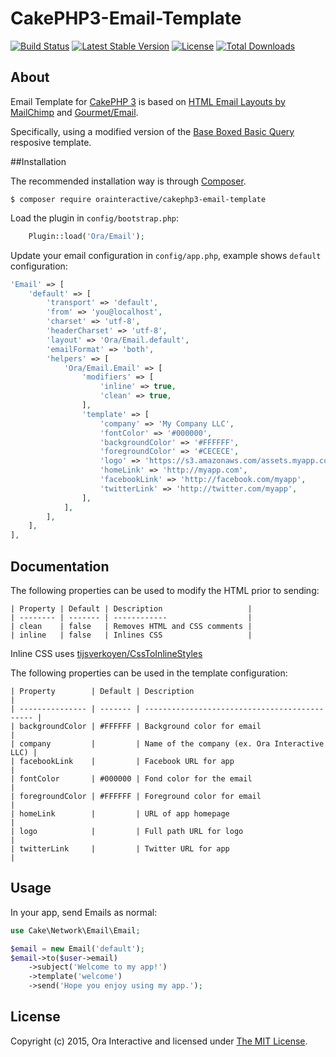 # CakePHP3-Email-Template

[![Build Status](https://travis-ci.org/OraInteractive/CakePHP3-Email-Template.svg?branch=develop)](https://travis-ci.org/OraInteractive/CakePHP3-Email-Template)
[![Latest Stable Version](https://poser.pugx.org/orainteractive/cakephp3-email-template/v/stable)](https://packagist.org/packages/orainteractive/cakephp3-email-template)
[![License](https://poser.pugx.org/orainteractive/cakephp3-email-template/license)](https://packagist.org/packages/orainteractive/cakephp3-email-template)
[![Total Downloads](https://poser.pugx.org/orainteractive/cakephp3-email-template/downloads)](https://packagist.org/packages/orainteractive/cakephp3-email-template)

## About

Email Template for [CakePHP 3] is based on [HTML Email Layouts by MailChimp][MC Blueprints] and [Gourmet/Email][Gourmet/Email].

Specifically, using a modified version of the [Base Boxed Basic Query][template] resposive template.

##Installation

The recommended installation way is through [Composer].

```
$ composer require orainteractive/cakephp3-email-template
```

Load the plugin in `config/bootstrap.php`:

```php
    Plugin::load('Ora/Email');
```

Update your email configuration in `config/app.php`, example shows `default` configuration:

```php
'Email' => [
	'default' => [
		'transport' => 'default',
		'from' => 'you@localhost',
        'charset' => 'utf-8',
        'headerCharset' => 'utf-8',
        'layout' => 'Ora/Email.default',
        'emailFormat' => 'both',
        'helpers' => [
            'Ora/Email.Email' => [
                'modifiers' => [
                    'inline' => true,
                    'clean' => true,
                ],
                'template' => [
                    'company' => 'My Company LLC',
                    'fontColor' => '#000000',
                    'backgroundColor' => '#FFFFFF',
                    'foregroundColor' => '#CECECE',
                    'logo' => 'https://s3.amazonaws.com/assets.myapp.com/email/logo.png',
                    'homeLink' => 'http://myapp.com',
                    'facebookLink' => 'http://facebook.com/myapp',
                    'twitterLink' => 'http://twitter.com/myapp',
                ],
            ],
        ],
	],
],
```

## Documentation

The following properties can be used to modify the HTML prior to sending:

```
| Property | Default | Description                   |
| -------- | ------- | ------------                  |
| clean    | false   | Removes HTML and CSS comments |
| inline   | false   | Inlines CSS                   |
```

Inline CSS uses [tijsverkoyen/CssToInlineStyles]

The following properties can be used in the template configuration:

```
| Property        | Default | Description                                   |
| --------------- | ------- | --------------------------------------------- |
| backgroundColor | #FFFFFF | Background color for email                    |
| company         |         | Name of the company (ex. Ora Interactive LLC) |
| facebookLink    |         | Facebook URL for app                          |
| fontColor       | #000000 | Fond color for the email                      |
| foregroundColor | #FFFFFF | Foreground color for email                    |
| homeLink        |         | URL of app homepage                           |
| logo            |         | Full path URL for logo                        |
| twitterLink     |         | Twitter URL for app                           |
```

## Usage

In your app, send Emails as normal:

```php
use Cake\Network\Email\Email;

$email = new Email('default');
$email->to($user->email)
    ->subject('Welcome to my app!')
    ->template('welcome')
    ->send('Hope you enjoy using my app.');
```

## License

Copyright (c) 2015, Ora Interactive and licensed under [The MIT License][mit].

[MC Blueprints]:https://github.com/mailchimp/Email-Blueprints
[CakePHP 3]:http://cakephp.org
[Composer]:http://getcomposer.org
[tijsverkoyen/CssToInlineStyles]:https://github.com/tijsverkoyen/CssToInlineStyles
[Gourmet/Email]:https://github.com/gourmet/email
[template]:https://github.com/mailchimp/email-blueprints/blob/master/responsive-templates/base_boxed_basic_query.html
[mit]:http://www.opensource.org/licenses/mit-license.php